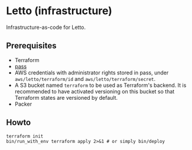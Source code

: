 # Letto (infrastructure)

Infrastructure-as-code for Letto.

## Prerequisites

- Terraform
- [pass](https://www.passwordstore.org/)
- AWS credentials with administrator rights stored in pass, under `aws/letto/terraform/id` and `aws/letto/terraform/secret`.
- A S3 bucket named `terraform` to be used as Terraform's backend. It is recommended to have activated versioning on this bucket so that Terraform states are versioned by default.
- Packer

## Howto

```
terraform init
bin/run_with_env terraform apply 2>&1 # or simply bin/deploy
```
